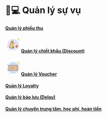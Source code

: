 # 👨💻 Quản lý sự vụ

#### [Quản lý phiếu thu](quan-ly-phieu-thu.md)

#### ![](<../../.gitbook/assets/icons8-price-tag-50 (2).png>)[Quản lý chiết khẩu (Discount)](quan-ly-chiet-khau-discount.md)

#### ![](../../.gitbook/assets/icons8-ticket-50.png)[Quản lý Voucher](quan-ly-ma-giam-gia-sponsor.md)

#### [Quản lý Loyalty](quan-ly-diem-tich-luy-loyalty/)

#### [Quản lý bảo lưu (Delay)](quan-li-delay/)

#### [Quản lý chuyển trung tâm, học phí, hoàn tiền](quan-li-chuyen-trung-tam-hoc-phi-hoan-tien.md)
